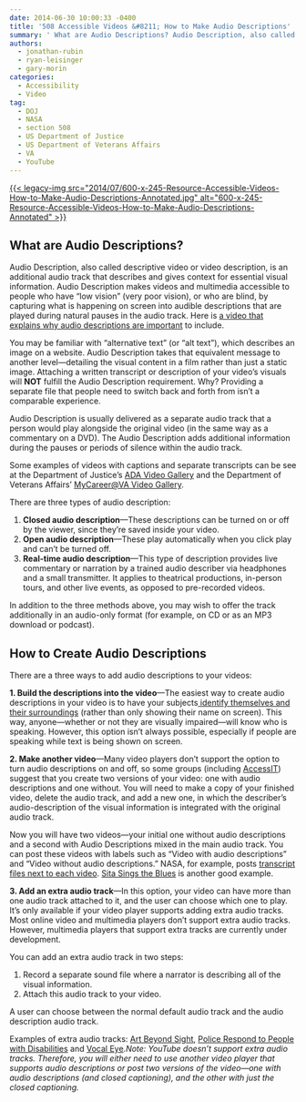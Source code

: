 ```yaml
---
date: 2014-06-30 10:00:33 -0400
title: '508 Accessible Videos &#8211; How to Make Audio Descriptions'
summary: ' What are Audio Descriptions? Audio Description, also called descriptive video or video description, is an additional audio track that describes and gives context for essential visual information. Audio Description makes videos and multimedia accessible to people who have &#8220;low vision&#8221; (very poor vision), or who are blind, by capturing what'
authors:
  - jonathan-rubin
  - ryan-leisinger
  - gary-morin
categories:
  - Accessibility
  - Video
tag:
  - DOJ
  - NASA
  - section 508
  - US Department of Justice
  - US Department of Veterans Affairs
  - VA
  - YouTube
---
```


[{{< legacy-img src="2014/07/600-x-245-Resource-Accessible-Videos-How-to-Make-Audio-Descriptions-Annotated.jpg" alt="600-x-245-Resource-Accessible-Videos-How-to-Make-Audio-Descriptions-Annotated" >}}](https://s3.amazonaws.com/sitesusa/wp-content/uploads/sites/212/2014/07/850-x-350-Resource-Accessible-Videos-How-to-Make-Audio-Descriptions-Annotated.jpg)

## What are Audio Descriptions?

<p dir="ltr">
  Audio Description, also called descriptive video or video description, is an additional audio track that describes and gives context for essential visual information. Audio Description makes videos and multimedia accessible to people who have &#8220;low vision&#8221; (very poor vision), or who are blind, by capturing what is happening on screen into audible descriptions that are played during natural pauses in the audio track. Here is <a href="http://www.youtube.com/watch?v=BfGYV7dHIbY&list=UURZkbmj75un6xMQo6mjUWyA&index=3&feature=plcp">a video that explains why audio descriptions are important</a> to include.
</p>

You may be familiar with “alternative text&#8221; (or “alt text”), which describes an image on a website. Audio Description takes that equivalent message to another level—detailing the visual content in a film rather than just a static image. Attaching a written transcript or description of your video’s visuals will **NOT** fulfill the Audio Description requirement. Why? Providing a separate file that people need to switch back and forth from isn&#8217;t a comparable experience.

Audio Description is usually delivered as a separate audio track that a person would play alongside the original video (in the same way as a commentary on a DVD). The Audio Description adds additional information during the pauses or periods of silence within the audio track.

Some examples of videos with captions and separate transcripts can be see at the Department of Justice&#8217;s [ADA Video Gallery](http://www.ada.gov//videogallery.htm) and the Department of Veterans Affairs&#8217; [MyCareer@VA Video Gallery](http://www.mycareeratva.va.gov/about/Pages/VideoGallery.aspx).

<p dir="ltr">
  There are three types of audio description:
</p>

  1. **Closed audio description**—These descriptions can be turned on or off by the viewer, since they’re saved inside your video.
  2. **Open audio description**—These play automatically when you click play and can&#8217;t be turned off.
  3. **Real-time audio description**—This type of description provides live commentary or narration by a trained audio describer via headphones and a small transmitter. It applies to theatrical productions, in-person tours, and other live events, as opposed to pre-recorded videos.

In addition to the three methods above, you may wish to offer the track additionally in an audio-only format (for example, on CD or as an MP3 download or podcast).

## How to Create Audio Descriptions

There are a three ways to add audio descriptions to your videos:

**1. Build the descriptions into the video**—The easiest way to create audio descriptions in your video is to have your subjects[ identify themselves and their surroundings](http://www.youtube.com/watch?v=RyJiUMM-SuM&feature=relmfu) (rather than only showing their name on screen). This way, anyone—whether or not they are visually impaired—will know who is speaking. However, this option isn&#8217;t always possible, especially if people are speaking while text is being shown on screen.

**2. Make another video**—Many video players don&#8217;t support the option to turn audio descriptions on and off, so some groups (including [AccessIT](https://www.washington.edu/accessit/)) suggest that you create two versions of your video: one with audio descriptions and one without. You will need to make a copy of your finished video, delete the audio track, and add a new one, in which the describer’s audio-description of the visual information is integrated with the original audio track.

Now you will have two videos—your initial one without audio descriptions and a second with Audio Descriptions mixed in the main audio track. You can post these videos with labels such as &#8220;Video with audio descriptions&#8221; and &#8220;Video without audio descriptions.&#8221; NASA, for example, posts [transcript files next to each video](http://www.nasa.gov/multimedia/podcasting/twan_podcast_features.html). [Sita Sings the Blues](http://www.youtube.com/watch?v=DqJ1v1caAik&list=UURZkbmj75un6xMQo6mjUWyA&index=2&feature=plcp) is another good example.

**3. Add an extra audio track**—In this option, your video can have more than one audio track attached to it, and the user can choose which one to play. It’s only available if your video player supports adding extra audio tracks. Most online video and multimedia players don&#8217;t support extra audio tracks. However, multimedia players that support extra tracks are currently under development.

You can add an extra audio track in two steps:

  1. Record a separate sound file where a narrator is describing all of the visual information.
  2. Attach this audio track to your video.

A user can choose between the normal default audio track and the audio description audio track.

Examples of extra audio tracks: [Art Beyond Sight](http://www.artbeyondsight.org/handbook/acs-verbalsamples.shtml), [Police Respond to People with Disabilities](http://www.ada.gov/policevideo/policebroadbandgallery.htm) and [Vocal Eye](https://soundcloud.com/vocaleye)._Note: YouTube doesn&#8217;t support extra audio tracks. Therefore, you will either need to use another video player that supports audio descriptions or post two versions of the video—one with audio descriptions (and closed captioning), and the other with just the closed captioning._